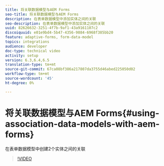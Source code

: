 ```yaml
---
title: 将关联数据模型与AEM Forms
seo-title: 将关联数据模型与AEM Forms
description: 在表单数据模型中添加实体之间的关联
seo-description: 在表单数据模型中添加实体之间的关联
uuid: 82626632-3251-4f7b-9af1-43a9161107c2
discoiquuid: e01e9bd4-5b47-4356-9884-6968f385bb20
feature: adaptive-forms, form-data-model
topics: integrations
audience: developer
doc-type: technical video
activity: setup
version: 6.3,6.4,6.5
translation-type: tm+mt
source-git-commit: 67ca08bf386a217807da3755d46abed225050d02
workflow-type: tm+mt
source-wordcount: '45'
ht-degree: 0%

---
```



# 将关联数据模型与AEM Forms{#using-association-data-models-with-aem-forms}

在表单数据模型中创建2个实体之间的关联

>[!VIDEO](https://video.tv.adobe.com/v/17737/?quality=9&learn=on)

